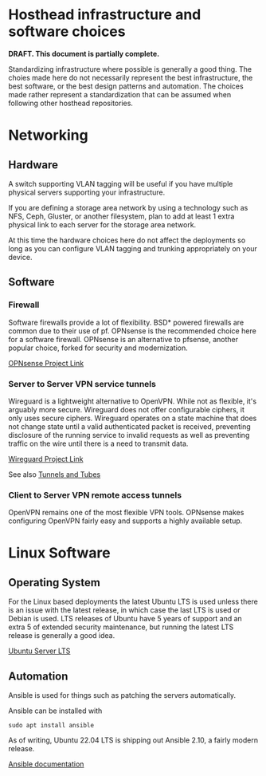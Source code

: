 # Hosthead infrastructure and software choices

**DRAFT. This document is partially complete.**

Standardizing infrastructure where possible is generally a good thing. The choies made here do not necessarily represent the best infrastructure, the best software, or the best design patterns and automation. The choices made rather represent a standardization that can be assumed when following other hosthead repositories.

# Networking

## Hardware

A switch supporting VLAN tagging will be useful if you have multiple physical servers supporting your infrastructure.

If you are defining a storage area network by using a technology such as NFS, Ceph, Gluster, or another filesystem, plan to add at least 1 extra physical link to each server for the storage area network.

At this time the hardware choices here do not affect the deployments so long as you can configure VLAN tagging and trunking appropriately on your device.

## Software

### Firewall

Software firewalls provide a lot of flexibility. BSD* powered firewalls are common due to their use of pf. OPNsense is the recommended choice here for a software firewall. OPNsense is an alternative to pfsense, another popular choice, forked for security and modernization.

[OPNsense Project Link](https://opnsense.org/)

### Server to Server VPN service tunnels

Wireguard is a lightweight alternative to OpenVPN. While not as flexible, it's arguably more secure. Wireguard does not offer configurable ciphers, it only uses secure ciphers. Wireguard operates on a state machine that does not change state until a valid authenticated packet is received, preventing disclosure of the running service to invalid requests as well as preventing traffic on the wire until there is a need to transmit data.

[Wireguard Project Link](https://www.wireguard.com/)

See also [Tunnels and Tubes](tunnels-and-tubes/)

### Client to Server VPN remote access tunnels

OpenVPN remains one of the most flexible VPN tools. OPNsense makes configuring OpenVPN fairly easy and supports a highly available setup.

# Linux Software

## Operating System

For the Linux based deployments the latest Ubuntu LTS is used unless there is an issue with the latest release, in which case the last LTS is used or Debian is used. LTS releases of Ubuntu have 5 years of support and an extra 5 of extended security maintenance, but running the latest LTS release is generally a good idea.

[Ubuntu Server LTS](https://ubuntu.com/download/server)

## Automation

Ansible is used for things such as patching the servers automatically.

Ansible can be installed with

    sudo apt install ansible

As of writing, Ubuntu 22.04 LTS is shipping out Ansible 2.10, a fairly modern release.

[Ansible documentation](https://docs.ansible.com/ansible/2.9/)
